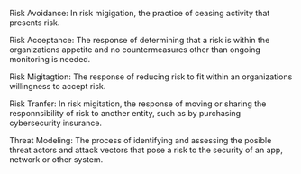 Risk Avoidance: In risk migigation, the practice of ceasing activity that presents risk. 

Risk Acceptance: The response of determining that a risk is within the organizations appetite and no countermeasures other than ongoing monitoring is needed. 

Risk Migitagtion: The response of reducing risk to fit within an organizations willingness to accept risk. 

Risk Tranfer: In risk migitation, the response of moving or sharing the responnsibility of risk to another entity, such as by purchasing cybersecurity insurance. 

Threat Modeling: The process of identifying and assessing the posible threat actors and attack vectors that pose a risk to the security of an app, network or other system. 


